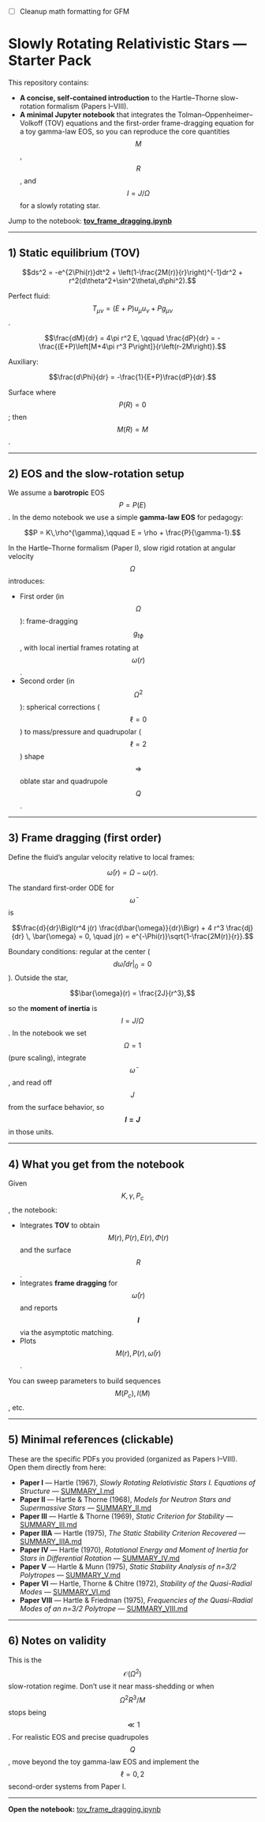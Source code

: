 - [ ] Cleanup math formatting for GFM

# Slowly Rotating Relativistic Stars — Starter Pack

This repository contains:
- **A concise, self-contained introduction** to the Hartle–Thorne slow-rotation formalism (Papers I–VIII).
- **A minimal Jupyter notebook** that integrates the Tolman–Oppenheimer–Volkoff (TOV) equations and the first-order frame-dragging equation for a toy gamma-law EOS, so you can reproduce the core quantities $$M$$, $$R$$, and $$I=J/\Omega$$ for a slowly rotating star.

Jump to the notebook: **[tov_frame_dragging.ipynb](notebooks/tov_frame_dragging.ipynb)**

---

## 1) Static equilibrium (TOV)

```math
ds^2 = -e^{2\Phi(r)}dt^2 + \left(1-\frac{2M(r)}{r}\right)^{-1}dr^2 + r^2(d\theta^2+\sin^2\theta\,d\phi^2).
```

Perfect fluid: $$T_{\mu\nu}=(E+P)u_\mu u_\nu + P g_{\mu\nu}$$.

```math
\frac{dM}{dr} = 4\pi r^2 E, \qquad
\frac{dP}{dr} = -\frac{(E+P)\left[M+4\pi r^3 P\right]}{r\left(r-2M\right)}.
```

Auxiliary:
```math
\frac{d\Phi}{dr} = -\frac{1}{E+P}\frac{dP}{dr}.
```

Surface where $$P(R)=0$$; then $$M(R)=M$$.

---

## 2) EOS and the slow-rotation setup

We assume a **barotropic** EOS $$P=P(E)$$. In the demo notebook we use a simple **gamma-law EOS** for pedagogy:
```math
P = K\,\rho^{\gamma},\qquad E = \rho + \frac{P}{\gamma-1}.
```

In the Hartle–Thorne formalism (Paper I), slow rigid rotation at angular velocity $$\Omega$$ introduces:
- First order (in $$\Omega$$): frame-dragging $$g_{t\phi}$$, with local inertial frames rotating at $$\omega(r)$$.
- Second order (in $$\Omega^2$$): spherical corrections ($$\ell=0$$) to mass/pressure and quadrupolar ($$\ell=2$$) shape $$\Rightarrow$$ oblate star and quadrupole $$Q$$.

---

## 3) Frame dragging (first order)

Define the fluid’s angular velocity relative to local frames:
```math
\bar{\omega}(r) = \Omega - \omega(r).
```
The standard first-order ODE for $$\bar{\omega}$$ is
```math
\frac{d}{dr}\Bigl(r^4 j(r) \frac{d\bar{\omega}}{dr}\Bigr) + 4 r^3 \frac{dj}{dr} \, \bar{\omega} = 0,
\quad
j(r) = e^{-\Phi(r)}\sqrt{1-\frac{2M(r)}{r}}.
```
Boundary conditions: regular at the center ($$d\bar{\omega}/dr\rvert_0=0$$). Outside the star,
```math
\bar{\omega}(r) = \frac{2J}{r^3},
```
so the **moment of inertia** is $$I=J/\Omega$$. In the notebook we set $$\Omega=1$$ (pure scaling), integrate $$\bar{\omega}$$, and read off $$J$$ from the surface behavior, so **$$I=J$$** in those units.

---

## 4) What you get from the notebook

Given $$K,\gamma, P_c$$, the notebook:
- Integrates **TOV** to obtain $$M(r), P(r), E(r), \Phi(r)$$ and the surface $$R$$.
- Integrates **frame dragging** for $$\bar{\omega}(r)$$ and reports **$$I$$** via the asymptotic matching.
- Plots $$M(r), P(r), \bar{\omega}(r)$$.

You can sweep parameters to build sequences $$M(P_c), I(M)$$, etc.

---

## 5) Minimal references (clickable)

These are the specific PDFs you provided (organized as Papers I–VIII). Open them directly from here:

- **Paper I** — Hartle (1967), *Slowly Rotating Relativistic Stars I. Equations of Structure* — [SUMMARY\_I.md](chapters/SUMMARY\_I.md)
- **Paper II** — Hartle & Thorne (1968), *Models for Neutron Stars and Supermassive Stars* — [SUMMARY\_II.md](chapters/SUMMARY\_II.md)
- **Paper III** — Hartle & Thorne (1969), *Static Criterion for Stability* — [SUMMARY\_III.md](chapters/SUMMARY\_III.md)
- **Paper IIIA** — Hartle (1975), *The Static Stability Criterion Recovered* — [SUMMARY\_IIIA.md](chapters/SUMMARY\_IIIA.md)
- **Paper IV** — Hartle (1970), *Rotational Energy and Moment of Inertia for Stars in Differential Rotation* — [SUMMARY\_IV.md](chapters/SUMMARY\_IV.md)
- **Paper V** — Hartle & Munn (1975), *Static Stability Analysis of n=3/2 Polytropes* — [SUMMARY\_V.md](chapters/SUMMARY\_V.md)
- **Paper VI** — Hartle, Thorne & Chitre (1972), *Stability of the Quasi-Radial Modes* — [SUMMARY\_VI.md](chapters/SUMMARY\_VI.md)
- **Paper VIII** — Hartle & Friedman (1975), *Frequencies of the Quasi-Radial Modes of an n=3/2 Polytrope* — [SUMMARY\_VIII.md](chapters/SUMMARY\_VIII.md)

---

## 6) Notes on validity

This is the $$\mathcal{O}(\Omega^2)$$ slow-rotation regime. Don’t use it near mass-shedding or when $$\Omega^2 R^3/M$$ stops being $$\ll 1$$. For realistic EOS and precise quadrupoles $$Q$$, move beyond the toy gamma-law EOS and implement the $$\ell=0,2$$ second-order systems from Paper I.

---

**Open the notebook:** [tov_frame_dragging.ipynb](notebooks/tov_frame_dragging.ipynb)
